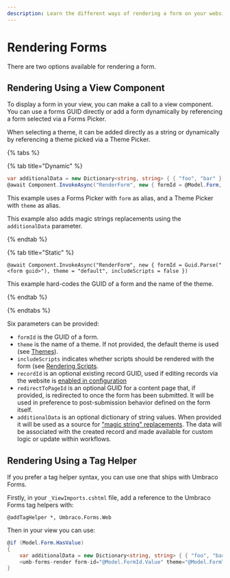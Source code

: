 ```yaml
---
description: Learn the different ways of rendering a form on your website when using Umbraco Forms.
---
```


# Rendering Forms

There are two options available for rendering a form.

## Rendering Using a View Component

To display a form in your view, you can make a call to a view component. You can use a forms GUID directly or add a form dynamically by referencing a form selected via a Forms Picker.

When selecting a theme, it can be added directly as a string or dynamically by referencing a theme picked via a Theme Picker.

{% tabs %}

{% tab title="Dynamic" %}

```csharp
var additionalData = new Dictionary<string, string> { { "foo", "bar" }, { "buzz", "baz" } };
@await Component.InvokeAsync("RenderForm", new { formId = @Model.Form, theme = @Model.Theme, includeScripts = false, additionalData })
```

This example uses a Forms Picker with `form` as alias, and a Theme Picker with `theme` as alias.

This example also adds magic strings replacements using the `additionalData` parameter.

{% endtab %}

{% tab title="Static" %}

```cshtml
@await Component.InvokeAsync("RenderForm", new { formId = Guid.Parse("<form guid>"), theme = "default", includeScripts = false })
```

This example hard-codes the GUID of a form and the name of the theme.

{% endtab %}

{% endtabs %}

Six parameters can be provided:

- `formId` is the GUID of a form.
- `theme` is the name of a theme. If not provided, the default theme is used (see [Themes](./themes.md)).
- `includeScripts` indicates whether scripts should be rendered with the form (see [Rendering Scripts](./rendering-scripts.md).
- `recordId` is an optional existing record GUID, used if editing records via the website is [enabled in configuration](../developer/configuration/README.md#alloweditableformsubmissions)
- `redirectToPageId` is an optional GUID for a content page that, if provided, is redirected to once the form has been submitted. It will be used in preference to post-submission behavior defined on the form itself.
- `additionalData` is an optional dictionary of string values. When provided it will be used as a source for ["magic string" replacements](./magic-strings.md). The data will be associated with the created record and made available for custom logic or update within workflows.

## Rendering Using a Tag Helper

If you prefer a tag helper syntax, you can use one that ships with Umbraco Forms.

Firstly, in your `_ViewImports.cshtml` file, add a reference to the Umbraco Forms tag helpers with:

```cshtml
@addTagHelper *, Umbraco.Forms.Web
```

Then in your view you can use:

```csharp
@if (Model.Form.HasValue)
{
    var additionalData = new Dictionary<string, string> { { "foo", "bar" }, { "buzz", "baz" } };
    <umb-forms-render form-id="@Model.FormId.Value" theme="@Model.FormTheme" exclude-scripts="true" additional-data="@additionalData" />
}
```
